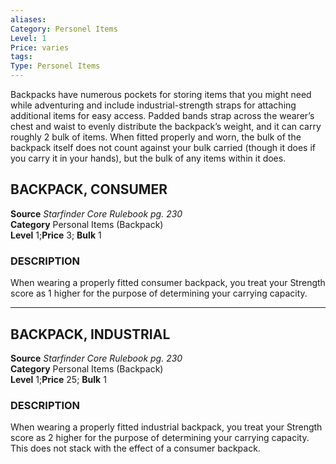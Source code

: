 ```yaml
---
aliases: 
Category: Personel Items
Level: 1
Price: varies 
tags: 
Type: Personel Items
---
```

Backpacks have numerous pockets for storing items that you might need while adventuring and include industrial-strength straps for attaching additional items for easy access. Padded bands strap across the wearer’s chest and waist to evenly distribute the backpack’s weight, and it can carry roughly 2 bulk of items. When fitted properly and worn, the bulk of the backpack itself does not count against your bulk carried (though it does if you carry it in your hands), but the bulk of any items within it does.  

##  BACKPACK, CONSUMER

**Source** _Starfinder Core Rulebook pg. 230_  
**Category** Personal Items (Backpack)  
**Level** 1;**Price** 3; **Bulk** 1

### DESCRIPTION

When wearing a properly fitted consumer backpack, you treat your Strength score as 1 higher for the purpose of determining your carrying capacity.

---

##  BACKPACK, INDUSTRIAL

**Source** _Starfinder Core Rulebook pg. 230_  
**Category** Personal Items (Backpack)  
**Level** 1;**Price** 25; **Bulk** 1

### DESCRIPTION

When wearing a properly fitted industrial backpack, you treat your Strength score as 2 higher for the purpose of determining your carrying capacity. This does not stack with the effect of a consumer backpack.
